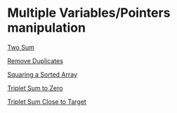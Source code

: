 # Multiple Variables/Pointers manipulation

[Two Sum
](Multiple%20Variables%20Pointers%20manipulation%205e7021c0343b4dafa4482e1b865ac7b6/Two%20Sum%205e8e9e73e24b4ffb83420dd37fbe78c1.md)

[Remove Duplicates](Multiple%20Variables%20Pointers%20manipulation%205e7021c0343b4dafa4482e1b865ac7b6/Remove%20Duplicates%208bc6877647eb4fe0a5cf365200da823b.md) 

[Squaring a Sorted Array](Multiple%20Variables%20Pointers%20manipulation%205e7021c0343b4dafa4482e1b865ac7b6/Squaring%20a%20Sorted%20Array%20dbc628127bb043e0a81ee17db403c110.md) 

[Triplet Sum to Zero](Multiple%20Variables%20Pointers%20manipulation%205e7021c0343b4dafa4482e1b865ac7b6/Triplet%20Sum%20to%20Zero%209f45adeff7ff4ad98189fb6b897a9a57.md) 

[Triplet Sum Close to Target](Multiple%20Variables%20Pointers%20manipulation%205e7021c0343b4dafa4482e1b865ac7b6/Triplet%20Sum%20Close%20to%20Target%201a7bf0c5af8c4088a09542179df4ce9c.md)
